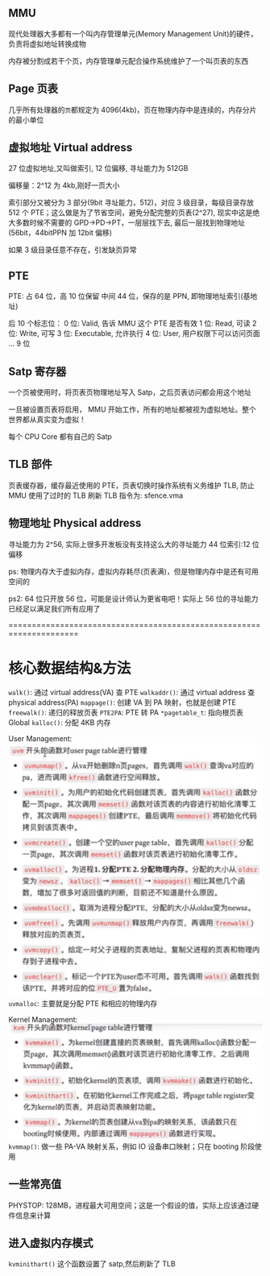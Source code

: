 ## MMU

现代处理器大多都有一个叫内存管理单元(Memory Management Unit)的硬件，负责将虚拟地址转换成物

内存被分割成若干个页，内存管理单元配合操作系统维护了一个叫页表的东西

## Page 页表

几乎所有处理器的`页`都规定为 4096(4kb)，页在物理内存中是连续的，内存分片的最小单位

## 虚拟地址 Virtual address

27 位虚拟地址,又叫做索引, 12 位偏移, 寻址能力为 512GB

偏移量：2^12 为 4kb,刚好一页大小

索引部分又被分为 3 部分(9bit 寻址能力，512)，对应 3 级目录，每级目录存放 512 个 PTE；这么做是为了节省空间，避免分配完整的页表(2^27), 现实中这是绝大多数时候不需要的
GPD->PD->PT，一层层找下去, 最后一层找到物理地址(56bit，44bitPPN 加 12bit 偏移)

如果 3 级目录任意不存在，引发缺页异常

## PTE

PTE: 占 64 位，高 10 位保留
中间 44 位，保存的是 PPN, 即物理地址索引(基地址)

后 10 个标志位：
0 位: Valid, 告诉 MMU 这个 PTE 是否有效
1 位: Read, 可读
2 位: Write, 可写
3 位: Executable, 允许执行
4 位: User, 用户权限下可以访问页面
...
9 位

## Satp 寄存器

一个页被使用时，将页表页物理地址写入 Satp，之后页表访问都会用这个地址

一旦被设置页表将启用， MMU 开始工作，所有的地址都被视为虚拟地址。整个世界都从真实变为虚拟！

每个 CPU Core 都有自己的 Satp

## TLB 部件

页表缓存器，缓存最近使用的 PTE，页表切换时操作系统有义务维护 TLB, 防止 MMU 使用了过时的 TLB
刷新 TLB 指令为: sfence.vma

## 物理地址 Physical address

寻址能力为 2^56, 实际上很多开发板没有支持这么大的寻址能力
44 位索引:12 位偏移

ps: 物理内存大于虚拟内存，虚拟内存耗尽(页表满)，但是物理内存中是还有可用空间的

ps2: 64 位只开放 56 位，可能是设计师认为更省电吧！实际上 56 位的寻址能力已经足以满足我们所有应用了

=====================================================================

# 核心数据结构&方法

`walk()`: 通过 virtual address(VA) 查 PTE
`walkaddr()`: 通过 virtual address 查 physical address(PA)
`mappage()`: 创建 VA 到 PA 映射，也就是创建 PTE
`freewalk()`: 递归的释放页表
`PTE2PA`: PTE 转 PA
`*pagetable_t`: 指向根页表 Global
`kalloc()`: 分配 4KB 内存

User Management:
![对user page table管理的函数](image.png)
`uvmalloc`: 主要就是分配 PTE 和相应的物理内存

Kernel Management:
![对kernel page table管理的函数](image-1.png)
`kvmmap()`: 做一些 PA-VA 映射关系，例如 IO 设备串口映射；只在 booting 阶段使用

## 一些常亮值

PHYSTOP: 128MB，进程最大可用空间；这是一个假设的值，实际上应该通过硬件信息来计算

## 进入虚拟内存模式

`kvminithart()` 这个函数设置了 satp,然后刷新了 TLB
